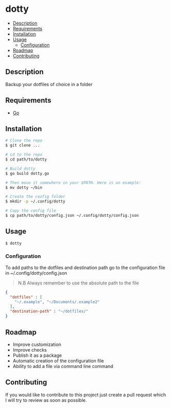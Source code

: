 # dotty

- [Description](#description)
- [Requirements](#requirements)
- [Installation](#installation)
- [Usage](#usage)
    - [Configuration](#configuration)
- [Roadmap](#roadmap)
- [Contributing](#contributing)

## Description

Backup your dotfiles of choice in a folder

## Requirements

- [Go](https://go.dev/)

## Installation

```bash
# Clone the repo
$ git clone ...

# cd to the repo
$ cd path/to/dotty

# Build dotty
$ go build dotty.go

# Then move it somewhere in your $PATH. Here is an example:
$ mv dotty ~/bin

# Create the config folder
$ mkdir -p ~/.config/dotty

# Copy the config file
$ cp path/to/dotty/config.json ~/.config/dotty/config.json
```

## Usage

```bash
$ dotty
```
### Configuration

To add paths to the dotfiles and destination path go to the configuration file
in ~/.config/dotty/config.json

> N.B Always remember to use the absolute path to the file

```json
{
  "dotfiles" : [
    "~/.example", "~/Documents/.example2"
  ],
  "destination-path" : "~/dotfiles/"
}
```

## Roadmap

- Improve customization
- Improve checks
- Publish it as a package
- Automatic creation of the configuration file
- Ability to add a file via command line command

## Contributing

If you would like to contribute to this project just create a pull request which I will try to review as soon as
possible.
